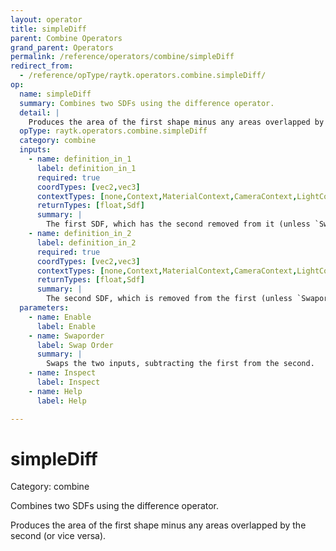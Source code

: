 ```yaml
---
layout: operator
title: simpleDiff
parent: Combine Operators
grand_parent: Operators
permalink: /reference/operators/combine/simpleDiff
redirect_from:
  - /reference/opType/raytk.operators.combine.simpleDiff/
op:
  name: simpleDiff
  summary: Combines two SDFs using the difference operator.
  detail: |
    Produces the area of the first shape minus any areas overlapped by the second (or vice versa).
  opType: raytk.operators.combine.simpleDiff
  category: combine
  inputs:
    - name: definition_in_1
      label: definition_in_1
      required: true
      coordTypes: [vec2,vec3]
      contextTypes: [none,Context,MaterialContext,CameraContext,LightContext]
      returnTypes: [float,Sdf]
      summary: |
        The first SDF, which has the second removed from it (unless `Swaporder` is used).
    - name: definition_in_2
      label: definition_in_2
      required: true
      coordTypes: [vec2,vec3]
      contextTypes: [none,Context,MaterialContext,CameraContext,LightContext]
      returnTypes: [float,Sdf]
      summary: |
        The second SDF, which is removed from the first (unless `Swaporder` is used).
  parameters:
    - name: Enable
      label: Enable
    - name: Swaporder
      label: Swap Order
      summary: |
        Swaps the two inputs, subtracting the first from the second.
    - name: Inspect
      label: Inspect
    - name: Help
      label: Help

---
```


# simpleDiff

Category: combine



Combines two SDFs using the difference operator.

Produces the area of the first shape minus any areas overlapped by the second (or vice versa).